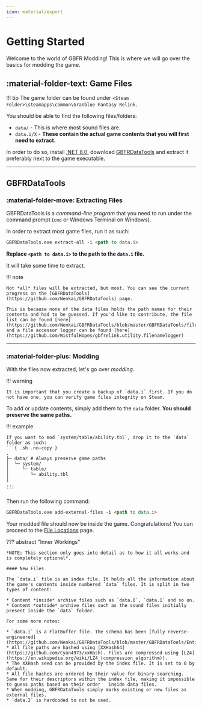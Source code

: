```yaml
---
icon: material/export
---
```


# Getting Started

Welcome to the world of GBFR Modding! This is where we will go over the basics for modding the game.

## :material-folder-text: Game Files

!!! tip
    The game folder can be found under `<Steam Folder>\steamapps\common\Granblue Fantasy Relink`.

You should be able to find the following files/folders:

* `data/` - This is where most sound files are.
* `data.i/X` - **These contain the actual game contents that you will first need to extract.**

In order to do so, install [.NET 8.0](https://dotnet.microsoft.com/en-us/download/dotnet/8.0), download [GBFRDataTools](https://github.com/Nenkai/GBFRDataTools/releases) and extract it preferably next to the game executable.

---

## GBFRDataTools

### :material-folder-move: Extracting Files

GBFRDataTools is a *command-line program* that you need to run under the command prompt (`cmd` or Windows Terminal on Windows).

In order to extract most game files, run it as such:

``` markdown title="Command"
GBFRDataTools.exe extract-all -i <path to data.i> 
```

**Replace `<path to data.i>` to the path to the `data.i` file.**

It will take some time to extract.

!!! note

    Not *all* files will be extracted, but most. You can see the current progress on the [GBFRDataTools](https://github.com/Nenkai/GBFRDataTools) page.
    
    This is because none of the data files holds the path names for their contents and had to be guessed. If you'd like to contribute, the file list can be found [here](https://github.com/Nenkai/GBFRDataTools/blob/master/GBFRDataTools/filelist.txt), and a file accessor logger can be found [here](https://github.com/WistfulHopes/gbfrelink.utility.filenamelogger)

---

### :material-folder-plus: Modding

With the files now extracted, let's go over *modding*.

!!! warning

    It is important that you create a backup of `data.i` first. If you do not have one, you can verify game files integrity on Steam.


To add or update contents, simply add them to the `data` folder. **You should preserve the same paths.**

!!! example

    If you want to mod `system/table/ability.tbl`, drop it to the `data` folder as such:
    ```{ .sh .no-copy }
    .
    ├─ data/ # Always preserve game paths
    │  └─ system/
    │     └─ table/
    │        └─ ability.tbl
    │
    ...
    ```

Then run the following command:
``` markdown title="Command"
GBFRDataTools.exe add-external-files -i <path to data.i> 
```

Your modded file should now be inside the game. Congratulations! You can proceed to the [File Locations](file_locations.md) page.

??? abstract "Inner Workings"

    *NOTE: This section only goes into detail as to how it all works and is completely optional*.

    #### New Files

    The `data.i` file is an index file. It holds all the information about the game's contents inside numbered `data` files. It is split in two types of content:

    * Content *inside* archive files such as `data.0`, `data.1` and so on.
    * Content *outside* archive files such as the sound files initially present inside the `data` folder.

    For some more notes:

    * `data.i` is a FlatBuffer file. The schema has been [fully reverse-engineered](https://github.com/Nenkai/GBFRDataTools/blob/master/GBFRDataTools/Entities/IndexFile.fbs).
    * All file paths are hashed using [XXHash64](https://github.com/Cyan4973/xxHash). Files are compressed using [LZ4](https://en.wikipedia.org/wiki/LZ4_(compression_algorithm)).
    * The XXHash seed can be provided by the index file. It is set to 0 by default.
    * All file hashes are ordered by their value for binary searching. Same for their descriptors within the index file, making it impossible to guess paths based on their order   inside data files.
    * When modding, GBFRDataTools simply marks existing or new files as external files.
    * `data.2` is hardcoded to not be used.


